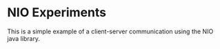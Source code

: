 # NIO Experiments
 This is a simple example of a client-server communication using the NIO java library.
